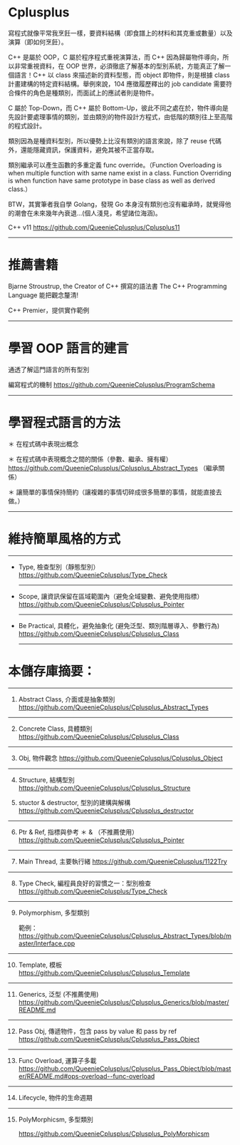 # Cplusplus

寫程式就像平常我烹飪一樣，要資料結構（即食譜上的材料和其克重或數量）以及 演算（即如何烹飪）。

C++ 是屬於 OOP，C 屬於程序程式重視演算法，而 C++ 因為歸屬物件導向，所以非常重視資料，在 OOP 世界，必須徹底了解基本的型別系統，方能真正了解一個語言！C++ 以 class 來描述新的資料型態，而 object 即物件，則是根據 class 計畫建構的特定資料結構。舉例來說，104 應徵履歷釋出的 job candidate 需要符合條件的角色是種類別，而面試上的應試者則是物件。

C 屬於 Top-Down，而 C++ 屬於 Bottom-Up，彼此不同之處在於，物件導向是先設計要處理事情的類別，並由類別的物件設計方程式，由低階的類別往上至高階的程式設計。

類別因為是種資料型別，所以優勢上比沒有類別的語言來說，除了 reuse 代碼外，還能隱藏資訊，保護資料，避免其被不正當存取。

類別繼承可以產生函數的多重定義 func override。（Function Overloading is when multiple function with same name exist in a class. Function Overriding is when function have same prototype in base class as well as derived class.）

BTW，其實筆者我自學 Golang，發現 Go 本身沒有類別也沒有繼承時，就覺得他的潮會在未來幾年內衰退...(個人淺見，希望諸位海涵)。

C++ v11 https://github.com/QueenieCplusplus/Cplusplus11

_____________

# 推薦書籍

  Bjarne Stroustrup, the Creator of C++ 撰寫的語法書 The C++ Programming Language
  能把觀念釐清!
  
  C++ Premier，提供實作範例
  
 _____________

# 學習 OOP 語言的建言

通透了解這門語言的所有型別

編寫程式的機制
  https://github.com/QueenieCplusplus/ProgramSchema
  
  _____________

# 學習程式語言的方法

＊ 在程式碼中表現出概念

＊ 在程式碼中表現概念之間的關係（參數、繼承、擁有權）
   https://github.com/QueenieCplusplus/Cplusplus_Abstract_Types （繼承關係）

＊ 讓簡單的事情保持簡約（讓複雜的事情切碎成很多簡單的事情，就能直接去做。）

_____________

# 維持簡單風格的方式

_____________

* Type, 檢查型別（靜態型別） 
  https://github.com/QueenieCplusplus/Type_Check
  
  _____________

* Scope, 讓資訊保留在區域範圍內（避免全域變數、避免使用指標）
  https://github.com/QueenieCplusplus/Cplusplus_Pointer
  
  _____________

* Be Practical, 具體化，避免抽象化 (避免泛型、類別階層導入、參數行為) 
  https://github.com/QueenieCplusplus/Cplusplus_Class
  
  _____________

# 本儲存庫摘要：

_____________

1. Abstract Class, 介面或是抽象類別
  https://github.com/QueenieCplusplus/Cplusplus_Abstract_Types
  
_____________
  
2. Concrete Class, 具體類別
  https://github.com/QueenieCplusplus/Cplusplus_Class
  
_____________

3. Obj, 物件觀念
  https://github.com/QueenieCplusplus/Cplusplus_Object
  
_____________
  
4. Structure, 結構型別
  https://github.com/QueenieCplusplus/Cplusplus_Structure
  
5. stuctor & destructor, 型別的建構與解構
  https://github.com/QueenieCplusplus/Cplusplus_destructor
  
_____________
  
6. Ptr & Ref, 指標與參考 ＊ & （不推薦使用）
  https://github.com/QueenieCplusplus/Cplusplus_Pointer
  
_____________
  
7. Main Thread, 主要執行緒
  https://github.com/QueenieCplusplus/1122Try
  
_____________
  
8. Type Check, 編程員良好的習慣之一：型別檢查
  https://github.com/QueenieCplusplus/Type_Check
  
_____________
  
9. Polymorphism, 多型類別

   範例：
   https://github.com/QueenieCplusplus/Cplusplus_Abstract_Types/blob/master/Interface.cpp
   
_____________

10. Template, 模板
  https://github.com/QueenieCplusplus/Cplusplus_Template
  
_____________

11. Generics, 泛型 (不推薦使用)
  https://github.com/QueenieCplusplus/Cplusplus_Generics/blob/master/README.md
  
_____________

12. Pass Obj, 傳遞物件，包含 pass by value 和 pass by ref
  https://github.com/QueenieCplusplus/Cplusplus_Pass_Object
  
_____________

13. Func Overload, 運算子多載
 https://github.com/QueenieCplusplus/Cplusplus_Pass_Object/blob/master/README.md#ops-overload--func-overload

_____________

14. Lifecycle, 物件的生命週期

_____________

15. PolyMorphicsm, 多型類別

    https://github.com/QueenieCplusplus/Cplusplus_PolyMorphicsm


